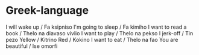 # Greek-language
I will wake up / Fa ksipniso
I'm going to sleep / Fa kimiho
I want to read a book / Thelo na diavaso vivlio
I want to play / Thelo na pekso
I jerk-off / Tin pezo
Yellow / Kitrino
Red /  Kokino
I want to eat / Thelo na fao 
You are beautiful / Ise omorfi
